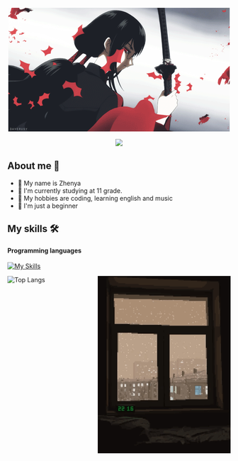
<div align="center">
  <p>
    <img src="assets/fwf.gif">
  <p>
<img src="https://readme-typing-svg.herokuapp.com?color=%ffdcdc&lines=You+are+welcome&center=true&width=380&height=50&duration=4000&pause=900">

 </p>
</div>


<div>
  <h2>About me 🐲 </h2>
   <div align="center">

  </div>
  <ul>
    <li>💊 My name is Zhenya</li>
    <li>📕  I'm currently studying at 11 grade. </li>
    <li>👾 My hobbies are coding, learning english and music </li>
    <li>🍤 I'm just a beginner </li>
  </ul>
</div>



## My skills 🛠️
#### Programming languages

[![My Skills](https://skillicons.dev/icons?i=go,Scs,python)](https://skillicons.dev)

<img src="assets/332.gif" align="right" height="400px">


![Top Langs](https://github-readme-stats.vercel.app/api/top-langs/?username=Determindev&layout=compact&theme=nord)







